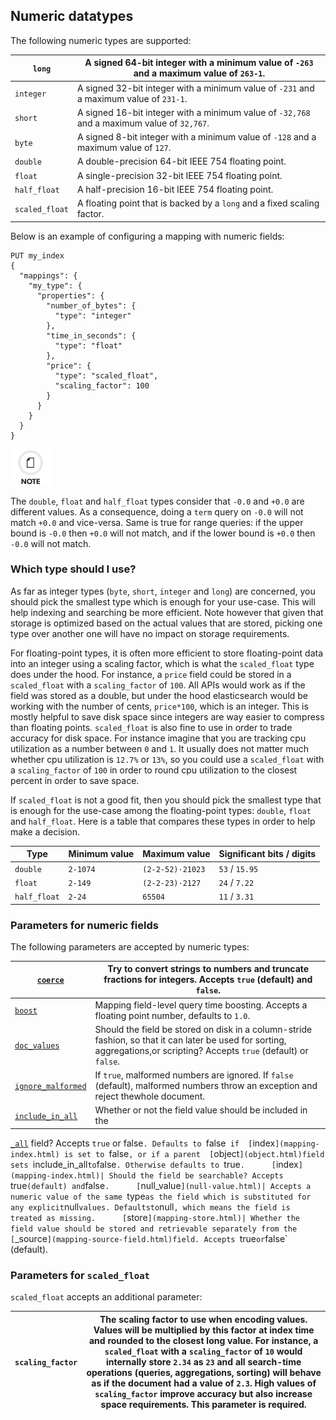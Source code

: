 ## Numeric datatypes

The following numeric types are supported:

`long`| A signed 64-bit integer with a minimum value of `-263` and a maximum value of `263-1`.     
---|---    
`integer`| A signed 32-bit integer with a minimum value of `-231` and a maximum value of `231-1`.     
`short`| A signed 16-bit integer with a minimum value of `-32,768` and a maximum value of `32,767`.     
`byte`| A signed 8-bit integer with a minimum value of `-128` and a maximum value of `127`.     
`double`| A double-precision 64-bit IEEE 754 floating point.     
`float`| A single-precision 32-bit IEEE 754 floating point.     
`half_float`| A half-precision 16-bit IEEE 754 floating point.     
`scaled_float`| A floating point that is backed by a `long` and a fixed scaling factor.   
  
Below is an example of configuring a mapping with numeric fields:
    
    
    PUT my_index
    {
      "mappings": {
        "my_type": {
          "properties": {
            "number_of_bytes": {
              "type": "integer"
            },
            "time_in_seconds": {
              "type": "float"
            },
            "price": {
              "type": "scaled_float",
              "scaling_factor": 100
            }
          }
        }
      }
    }

![Note](/images/icons/note.png)

The `double`, `float` and `half_float` types consider that `-0.0` and `+0.0` are different values. As a consequence, doing a `term` query on `-0.0` will not match `+0.0` and vice-versa. Same is true for range queries: if the upper bound is `-0.0` then `+0.0` will not match, and if the lower bound is `+0.0` then `-0.0` will not match.

### Which type should I use?

As far as integer types (`byte`, `short`, `integer` and `long`) are concerned, you should pick the smallest type which is enough for your use-case. This will help indexing and searching be more efficient. Note however that given that storage is optimized based on the actual values that are stored, picking one type over another one will have no impact on storage requirements.

For floating-point types, it is often more efficient to store floating-point data into an integer using a scaling factor, which is what the `scaled_float` type does under the hood. For instance, a `price` field could be stored in a `scaled_float` with a `scaling_factor` of `100`. All APIs would work as if the field was stored as a double, but under the hood elasticsearch would be working with the number of cents, `price*100`, which is an integer. This is mostly helpful to save disk space since integers are way easier to compress than floating points. `scaled_float` is also fine to use in order to trade accuracy for disk space. For instance imagine that you are tracking cpu utilization as a number between `0` and `1`. It usually does not matter much whether cpu utilization is `12.7%` or `13%`, so you could use a `scaled_float` with a `scaling_factor` of `100` in order to round cpu utilization to the closest percent in order to save space.

If `scaled_float` is not a good fit, then you should pick the smallest type that is enough for the use-case among the floating-point types: `double`, `float` and `half_float`. Here is a table that compares these types in order to help make a decision.

Type | Minimum value | Maximum value | Significant bits / digits  
---|---|---|---  
`double`| `2-1074`| `(2-2-52)·21023`| `53` / `15.95`    
`float`| `2-149`| `(2-2-23)·2127`| `24` / `7.22`    
`half_float`| `2-24`| `65504`| `11` / `3.31`  
  
### Parameters for numeric fields

The following parameters are accepted by numeric types:

[`coerce`](coerce.html)| Try to convert strings to numbers and truncate fractions for integers. Accepts `true` (default) and `false`.     
---|---    
[`boost`](mapping-boost.html)| Mapping field-level query time boosting. Accepts a floating point number, defaults to `1.0`.     
[`doc_values`](doc-values.html)| Should the field be stored on disk in a column-stride fashion, so that it can later be used for sorting, aggregations,or scripting? Accepts `true` (default) or `false`.     
[`ignore_malformed`](ignore-malformed.html)| If `true`, malformed numbers are ignored. If `false` (default), malformed numbers throw an exception and reject thewhole document.     
[`include_in_all`](include-in-all.html)| Whether or not the field value should be included in the 
[`_all`](mapping-all-field.html) field? Accepts `true` or false`. Defaults to `false` if 
[`index`](mapping-index.html) is set to `false`, or if a parent 
[`object`](object.html)field sets `include_in_all` to `false`. Otherwise defaults to `true`.     
[`index`](mapping-index.html)| Should the field be searchable? Accepts `true` (default) and `false`.     
[`null_value`](null-value.html)| Accepts a numeric value of the same `type` as the field which is substituted for any explicit `null` values. Defaultsto `null`, which means the field is treated as missing.     
[`store`](mapping-store.html)| Whether the field value should be stored and retrievable separately from the 
[`_source`](mapping-source-field.html)field. Accepts `true` or `false` (default).   
  
### Parameters for `scaled_float`

`scaled_float` accepts an additional parameter:

`scaling_factor`| The scaling factor to use when encoding values. Values will be multiplied by this factor at index time and rounded to the closest long value. For instance, a `scaled_float` with a `scaling_factor` of `10` would internally store `2.34` as `23` and all search-time operations (queries, aggregations, sorting) will behave as if the document had a value of `2.3`. High values of `scaling_factor` improve accuracy but also increase space requirements. This parameter is required.   
---|---
